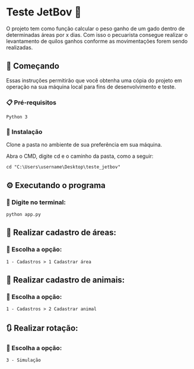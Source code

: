 # Teste JetBov 🚀

O projeto tem como função calcular o peso ganho de um gado dentro de determinadas áreas por x dias. Com isso o pecuarista consegue realizar
o levantamento de quilos ganhos conforme as movimentações forem sendo realizadas.

## 🚀 Começando

Essas instruções permitirão que você obtenha uma cópia do projeto em operação na sua máquina local para fins de desenvolvimento e teste.


### 📋 Pré-requisitos

```
Python 3 
```

### 🔧 Instalação

Clone a pasta no ambiente de sua preferência em sua máquina.


Abra o CMD, digite cd e o caminho da pasta, como a seguir:

```
cd "C:\Users\username\Desktop\teste_jetbov"
```


## ⚙️ Executando o programa


### 🔩 Digite no terminal:

```
python app.py
```

## 🚩 Realizar cadastro de áreas:


### 💠	 Escolha a opção:

```
1 - Cadastros > 1 Cadastrar área
```

## 🐄	 Realizar cadastro de animais:


### 💠	 Escolha a opção:

```
1 - Cadastros > 2 Cadastrar animal
```

## 🔃 Realizar rotação:


### 💠	 Escolha a opção:

```
3 - Simulação
```

